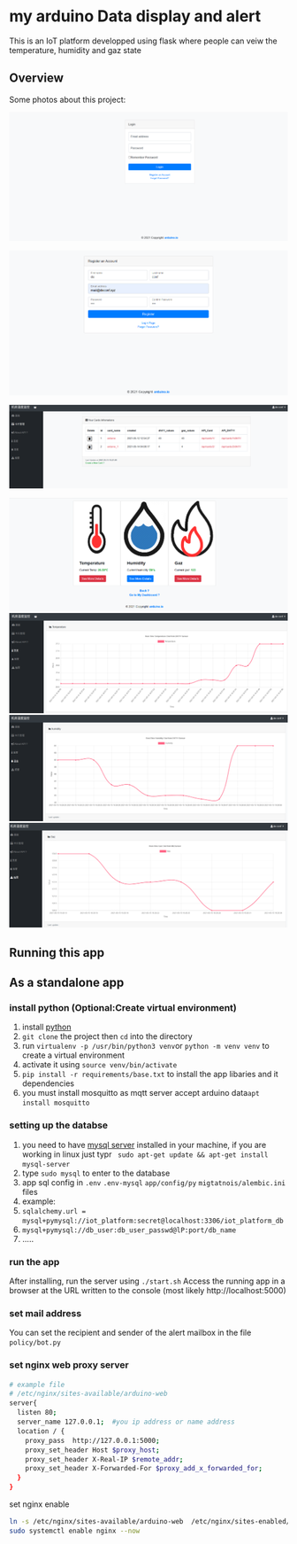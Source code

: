 # my arduino Data display and alert

This is an IoT platform developped using flask where people can veiw the temperature, humidity and gaz state

## Overview

Some photos about this project:

![login](/images/login.png)

![regsiter](/images/register.png)

![cards_edit](/images/cards_edit.png)

![card_data](/images/card_data.png)
![DHT11](/images/DHT11.png)
![Humidity](/images/Humidity.png)
![Gaz](/images/Gaz.png)

## Running this app


## As a standalone app
### install python (Optional:Create virtual environment)
1. install [python](https://www.python.org/)
2. `git clone` the project then `cd` into the directory
3. run `virtualenv -p /usr/bin/python3 venv`or `python -m venv venv` to create a virtual environment
4. activate it using `source venv/bin/activate`
5. `pip install -r requirements/base.txt` to install the app libaries and it dependencies
6. you must install mosquitto as mqtt server accept arduino data`apt install mosquitto`

### setting up the databse 

1. you need to have [mysql server](https://www.mysql.com/) installed in your machine, if you are working in linux just typr ` sudo apt-get update && apt-get install mysql-server`
2. type `sudo mysql` to enter to the database
3. app sql config in `.env` `.env-mysql` `app/config/py` `migtatnois/alembic.ini` files
4. example:
5. `sqlalchemy.url = mysql+pymysql://iot_platform:secret@localhost:3306/iot_platform_db`
6. `mysql+pymysql://db_user:db_user_passwd@lP:port/db_name`
7. .....

### run the app

After installing, run the server using `./start.sh`
Access the running app in a browser at the URL written to the console (most likely http://localhost:5000)

### set mail address
You can set the recipient and sender of the alert mailbox in the file `policy/bot.py`

### set nginx web proxy server 
``` bash
# example file
# /etc/nginx/sites-available/arduino-web 
server{
  listen 80;
  server_name 127.0.0.1;  #you ip address or name address
  location / {
    proxy_pass  http://127.0.0.1:5000;
    proxy_set_header Host $proxy_host;
    proxy_set_header X-Real-IP $remote_addr;
    proxy_set_header X-Forwarded-For $proxy_add_x_forwarded_for;
  }
}
```

set nginx enable
``` bash
ln -s /etc/nginx/sites-available/arduino-web  /etc/nginx/sites-enabled/
sudo systemctl enable nginx --now
```